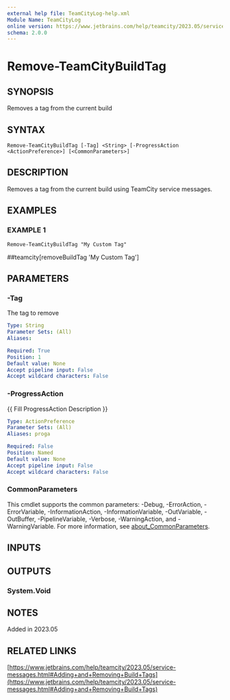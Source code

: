 ```yaml
---
external help file: TeamCityLog-help.xml
Module Name: TeamCityLog
online version: https://www.jetbrains.com/help/teamcity/2023.05/service-messages.html#Adding+and+Removing+Build+Tags
schema: 2.0.0
---
```


# Remove-TeamCityBuildTag

## SYNOPSIS
Removes a tag from the current build

## SYNTAX

```
Remove-TeamCityBuildTag [-Tag] <String> [-ProgressAction <ActionPreference>] [<CommonParameters>]
```

## DESCRIPTION
Removes a tag from the current build using TeamCity service messages.

## EXAMPLES

### EXAMPLE 1
```
Remove-TeamCityBuildTag "My Custom Tag"
```

##teamcity\[removeBuildTag 'My Custom Tag'\]

## PARAMETERS

### -Tag
The tag to remove

```yaml
Type: String
Parameter Sets: (All)
Aliases:

Required: True
Position: 1
Default value: None
Accept pipeline input: False
Accept wildcard characters: False
```

### -ProgressAction
{{ Fill ProgressAction Description }}

```yaml
Type: ActionPreference
Parameter Sets: (All)
Aliases: proga

Required: False
Position: Named
Default value: None
Accept pipeline input: False
Accept wildcard characters: False
```

### CommonParameters
This cmdlet supports the common parameters: -Debug, -ErrorAction, -ErrorVariable, -InformationAction, -InformationVariable, -OutVariable, -OutBuffer, -PipelineVariable, -Verbose, -WarningAction, and -WarningVariable. For more information, see [about_CommonParameters](http://go.microsoft.com/fwlink/?LinkID=113216).

## INPUTS

## OUTPUTS

### System.Void
## NOTES
Added in 2023.05

## RELATED LINKS

[https://www.jetbrains.com/help/teamcity/2023.05/service-messages.html#Adding+and+Removing+Build+Tags](https://www.jetbrains.com/help/teamcity/2023.05/service-messages.html#Adding+and+Removing+Build+Tags)

